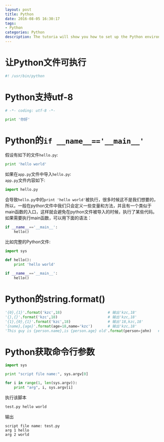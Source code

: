 ```yaml
---
layout: post
title: Python
date: 2016-08-05 16:30:17
tags:
- Python
categories: Python
description: The tutoria will show you how to set up the Python environment.
---
```




# 让Python文件可执行
```python
#! /usr/bin/python
```

# Python支持utf-8
```python
# -*- coding: utf-8 -*-

print '你好'
```





# Python的`if __name__=='__main__'`
假设有如下的文件`hello.py`:
```python
print 'hello world'
```
如果在`app.py`文件中导入`hello.py`:    
`app.py`文件内容如下:
```python
import hello.py
```
会导致`hello.py`中的`print 'hello world'`被执行，很多时候这不是我们想要的，所以，一般在python文件中我们只会定义一些变量和方法，并且有一个类似于main函数的入口，这样就会避免在python文件被导入的时候，执行了某些代码。如果需要执行main函数，可以用下面的语法：
```python
if __name__=='__main__':
    hello()
```
比如完整的Python文件:
```python
import sys

def hello():
    print 'hello world'
    
if __name__=='__main__':
    hello()
```

# Python的string.format()
```python
'{0},{1}'.format('kzc',18)                     # 输出'kzc,18'  
'{},{}'.format('kzc',18)                       # 输出'kzc,18'  
'{1},{0},{1}'.format('kzc',18)                 # 输出'18,kzc,18'
'{name},{age}'.format(age=18,name='kzc')       # 输出'kzc,18'
'This guy is {person.name},is {person.age} old'.format(person=john)   # 输出 'This guy is john,is 26 old' 
```

# Python获取命令行参数
```python
import sys

print "script file name:", sys.argv[0]

for i in range(1, len(sys.argv)):
    print "arg", i, sys.argv[i]
```
执行该脚本
```bash
test.py hello world
```
输出
```text
script file name: test.py
arg 1 hello
arg 2 world
```
